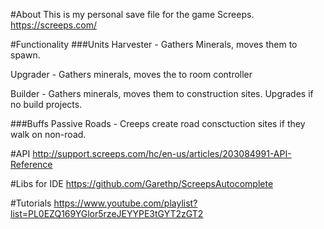 #About
This is my personal save file for the game Screeps.
https://screeps.com/

#Functionality
###Units
Harvester - Gathers Minerals, moves them to spawn. 

Upgrader - Gathers minerals, moves the to room controller

Builder - Gathers minerals, moves them to construction sites. Upgrades if no build projects.

###Buffs
Passive Roads - Creeps create road consctuction sites if they walk on non-road.

#API
http://support.screeps.com/hc/en-us/articles/203084991-API-Reference

#Libs for IDE
https://github.com/Garethp/ScreepsAutocomplete

#Tutorials
https://www.youtube.com/playlist?list=PL0EZQ169YGlor5rzeJEYYPE3tGYT2zGT2

